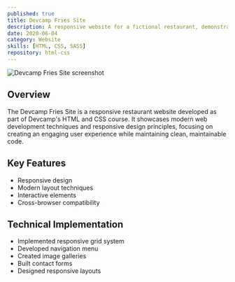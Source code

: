 ```yaml
---
published: true
title: Devcamp Fries Site
description: A responsive website for a fictional restaurant, demonstrating modern HTML and CSS techniques with SASS preprocessing.
date: 2020-06-04
category: Website
skills: [HTML, CSS, SASS]
repository: html-css
---
```


![Devcamp Fries Site screenshot](/images/portfolio/Devcamp_Fries.png)

## Overview

The Devcamp Fries Site is a responsive restaurant website developed as part of Devcamp's HTML and CSS course. It showcases modern web development techniques and responsive design principles, focusing on creating an engaging user experience while maintaining clean, maintainable code.

## Key Features

- Responsive design
- Modern layout techniques
- Interactive elements
- Cross-browser compatibility

## Technical Implementation

- Implemented responsive grid system
- Developed navigation menu
- Created image galleries
- Built contact forms
- Designed responsive layouts
